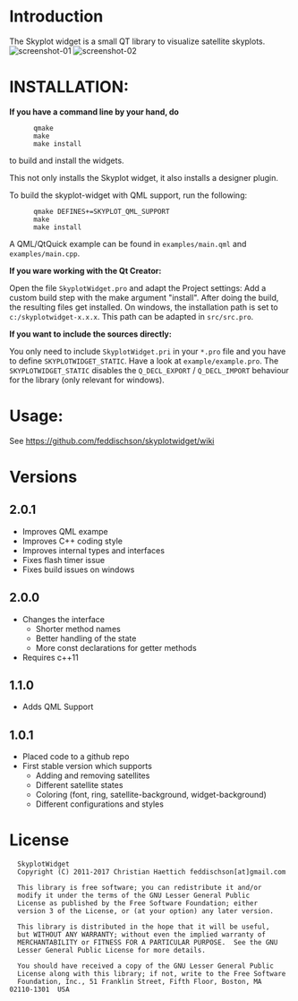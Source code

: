 
Introduction
=============
The Skyplot widget is a small QT library to visualize satellite skyplots.
![screenshot-01](https://github.com/feddischson/skyplotwidget/blob/master/screenshots/screenshot01.jpeg)
![screenshot-02](https://github.com/feddischson/skyplotwidget/blob/master/screenshots/screenshot02.jpeg)


INSTALLATION:
===============


**If you have a command line by your hand, do**

```
      qmake
      make
      make install
```
to build and install the widgets.

This not only installs the Skyplot widget, it also installs a designer plugin.

To build the skyplot-widget with QML support, run the following:
```
      qmake DEFINES+=SKYPLOT_QML_SUPPORT
      make
      make install
```
A QML/QtQuick example can be found in `examples/main.qml` and `examples/main.cpp`.


**If you ware working with the Qt Creator:**

Open the file `SkyplotWidget.pro` and adapt the Project settings:
Add a custom build step with the make argument "install". After doing the build, the resulting files get installed.
On windows, the installation path is set to `c:/skyplotwidget-x.x.x`. This path can be adapted in `src/src.pro`.

**If you want to include the sources directly:**

You only need to include `SkyplotWidget.pri` in your `*.pro` file and you have to define `SKYPLOTWIDGET_STATIC`.
Have a look at `example/example.pro`.
The `SKYPLOTWIDGET_STATIC` disables the `Q_DECL_EXPORT` / `Q_DECL_IMPORT` behaviour for the library (only relevant for windows).


Usage:
=========
See https://github.com/feddischson/skyplotwidget/wiki


Versions
==============

2.0.1
------
 - Improves QML exampe
 - Improves C++ coding style
 - Improves internal types and interfaces
 - Fixes flash timer issue
 - Fixes build issues on windows

2.0.0
------
 - Changes the interface
   - Shorter method names
   - Better handling of the state
   - More const declarations for getter methods
 - Requires c++11

1.1.0
-----
 - Adds QML Support

1.0.1
------
 - Placed code to a github repo
 - First stable version which supports
    - Adding and removing satellites
    - Different satellite states
    - Coloring (font, ring, satellite-background, widget-background)
    - Different configurations and styles



License
===============
~~~~~~~~~~~~~~~~~~~~~~~~~~~~~~~~~~
  SkyplotWidget
  Copyright (C) 2011-2017 Christian Haettich feddischson[at]gmail.com

  This library is free software; you can redistribute it and/or
  modify it under the terms of the GNU Lesser General Public
  License as published by the Free Software Foundation; either
  version 3 of the License, or (at your option) any later version.

  This library is distributed in the hope that it will be useful,
  but WITHOUT ANY WARRANTY; without even the implied warranty of
  MERCHANTABILITY or FITNESS FOR A PARTICULAR PURPOSE.  See the GNU
  Lesser General Public License for more details.

  You should have received a copy of the GNU Lesser General Public
  License along with this library; if not, write to the Free Software
  Foundation, Inc., 51 Franklin Street, Fifth Floor, Boston, MA  02110-1301  USA
~~~~~~~~~~~~~~~~~~~~~~~~~~~~~~~~~~

